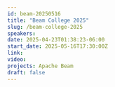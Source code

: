 ```yaml
---
id: beam-20250516
title: "Beam College 2025"
slug: /beam-college-2025
speakers:
date: 2025-04-23T01:38:23-06:00
start_date: 2025-05-16T17:30:00Z
link:  
video: 
projects: Apache Beam
draft: false
---
```


